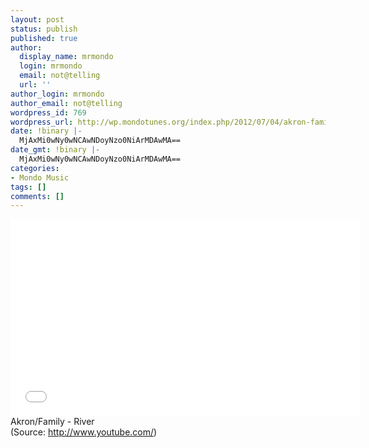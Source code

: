 ```yaml
---
layout: post
status: publish
published: true
author:
  display_name: mrmondo
  login: mrmondo
  email: not@telling
  url: ''
author_login: mrmondo
author_email: not@telling
wordpress_id: 769
wordpress_url: http://wp.mondotunes.org/index.php/2012/07/04/akron-family-river/
date: !binary |-
  MjAxMi0wNy0wNCAwNDoyNzo0NiArMDAwMA==
date_gmt: !binary |-
  MjAxMi0wNy0wNCAwNDoyNzo0NiArMDAwMA==
categories:
- Mondo Music
tags: []
comments: []
---
```

<iframe width="560" height="315" src="//www.youtube.com/embed/QnNxuGtoH_8" frameborder="0"> </iframe>
Akron/Family - River
<div class="attribution">(<span>Source:</span> <a href="http://www.youtube.com/">http://www.youtube.com/</a>)</div>
